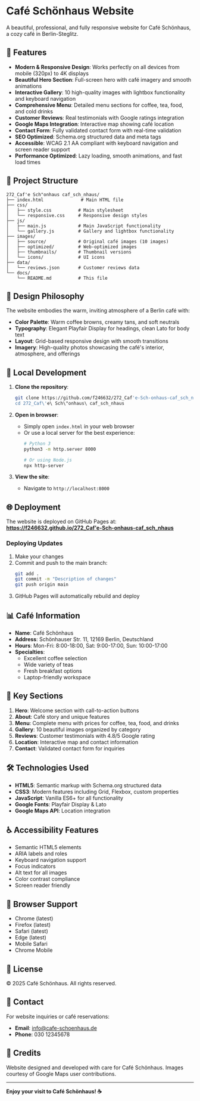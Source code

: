 # Café Schönhaus Website

A beautiful, professional, and fully responsive website for Café Schönhaus, a cozy café in Berlin-Steglitz.

## 🌟 Features

- **Modern & Responsive Design**: Works perfectly on all devices from mobile (320px) to 4K displays
- **Beautiful Hero Section**: Full-screen hero with café imagery and smooth animations
- **Interactive Gallery**: 10 high-quality images with lightbox functionality and keyboard navigation
- **Comprehensive Menu**: Detailed menu sections for coffee, tea, food, and cold drinks
- **Customer Reviews**: Real testimonials with Google ratings integration
- **Google Maps Integration**: Interactive map showing café location
- **Contact Form**: Fully validated contact form with real-time validation
- **SEO Optimized**: Schema.org structured data and meta tags
- **Accessible**: WCAG 2.1 AA compliant with keyboard navigation and screen reader support
- **Performance Optimized**: Lazy loading, smooth animations, and fast load times

## 📁 Project Structure

```
272_Caf'e Sch"onhaus caf_sch_nhaus/
├── index.html              # Main HTML file
├── css/
│   ├── style.css          # Main stylesheet
│   └── responsive.css     # Responsive design styles
├── js/
│   ├── main.js            # Main JavaScript functionality
│   └── gallery.js         # Gallery and lightbox functionality
├── images/
│   ├── source/            # Original café images (10 images)
│   ├── optimized/         # Web-optimized images
│   ├── thumbnails/        # Thumbnail versions
│   └── icons/             # UI icons
├── data/
│   └── reviews.json       # Customer reviews data
└── docs/
    └── README.md          # This file
```

## 🎨 Design Philosophy

The website embodies the warm, inviting atmosphere of a Berlin café with:

- **Color Palette**: Warm coffee browns, creamy tans, and soft neutrals
- **Typography**: Elegant Playfair Display for headings, clean Lato for body text
- **Layout**: Grid-based responsive design with smooth transitions
- **Imagery**: High-quality photos showcasing the café's interior, atmosphere, and offerings

## 🚀 Local Development

1. **Clone the repository**:
   ```bash
   git clone https://github.com/f246632/272_Caf'e-Sch-onhaus-caf_sch_nhaus.git
   cd 272_Caf\'e\ Sch\"onhaus\ caf_sch_nhaus
   ```

2. **Open in browser**:
   - Simply open `index.html` in your web browser
   - Or use a local server for the best experience:
     ```bash
     # Python 3
     python3 -m http.server 8000

     # Or using Node.js
     npx http-server
     ```

3. **View the site**:
   - Navigate to `http://localhost:8000`

## 🌐 Deployment

The website is deployed on GitHub Pages at:
**https://f246632.github.io/272_Caf'e-Sch-onhaus-caf_sch_nhaus**

### Deploying Updates

1. Make your changes
2. Commit and push to the main branch:
   ```bash
   git add .
   git commit -m "Description of changes"
   git push origin main
   ```
3. GitHub Pages will automatically rebuild and deploy

## 📊 Café Information

- **Name**: Café Schönhaus
- **Address**: Schönhauser Str. 11, 12169 Berlin, Deutschland
- **Hours**: Mon-Fri: 8:00-18:00, Sat: 9:00-17:00, Sun: 10:00-17:00
- **Specialties**:
  - Excellent coffee selection
  - Wide variety of teas
  - Fresh breakfast options
  - Laptop-friendly workspace

## 🎯 Key Sections

1. **Hero**: Welcome section with call-to-action buttons
2. **About**: Café story and unique features
3. **Menu**: Complete menu with prices for coffee, tea, food, and drinks
4. **Gallery**: 10 beautiful images organized by category
5. **Reviews**: Customer testimonials with 4.8/5 Google rating
6. **Location**: Interactive map and contact information
7. **Contact**: Validated contact form for inquiries

## 🛠 Technologies Used

- **HTML5**: Semantic markup with Schema.org structured data
- **CSS3**: Modern features including Grid, Flexbox, custom properties
- **JavaScript**: Vanilla ES6+ for all functionality
- **Google Fonts**: Playfair Display & Lato
- **Google Maps API**: Location integration

## ♿ Accessibility Features

- Semantic HTML5 elements
- ARIA labels and roles
- Keyboard navigation support
- Focus indicators
- Alt text for all images
- Color contrast compliance
- Screen reader friendly

## 📱 Browser Support

- Chrome (latest)
- Firefox (latest)
- Safari (latest)
- Edge (latest)
- Mobile Safari
- Chrome Mobile

## 📄 License

© 2025 Café Schönhaus. All rights reserved.

## 📧 Contact

For website inquiries or café reservations:
- **Email**: info@cafe-schoenhaus.de
- **Phone**: 030 12345678

## 🎉 Credits

Website designed and developed with care for Café Schönhaus.
Images courtesy of Google Maps user contributions.

---

**Enjoy your visit to Café Schönhaus! ☕**
